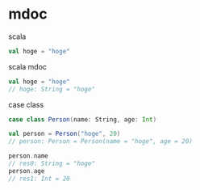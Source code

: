 # mdoc

scala

```scala
val hoge = "hoge"
```

scala mdoc

```scala
val hoge = "hoge"
// hoge: String = "hoge"
```

case class

```scala
case class Person(name: String, age: Int)

val person = Person("hoge", 20)
// person: Person = Person(name = "hoge", age = 20)

person.name
// res0: String = "hoge"
person.age
// res1: Int = 20
```
